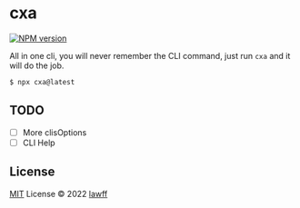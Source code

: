 # cxa

[![NPM version](https://img.shields.io/npm/v/cxa?color=a1b858&label=)](https://www.npmjs.com/package/cxa)

All in one cli, you will never remember the CLI command, just run `cxa` and it will do the job.

```bash
$ npx cxa@latest
```

## TODO

- [ ] More clisOptions
- [ ] CLI Help

## License

[MIT](./LICENSE) License © 2022 [lawff](https://github.com/lawff)
